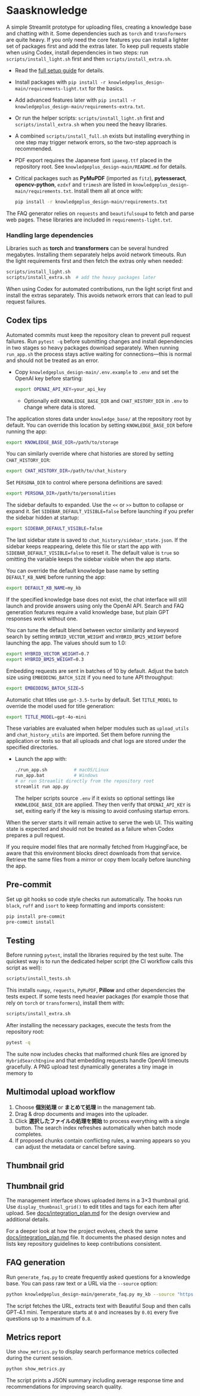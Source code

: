 # Saasknowledge

A simple Streamlit prototype for uploading files, creating a knowledge base and chatting with it. Some dependencies such as `torch` and `transformers` are quite heavy. If you only need the core features you can install a lighter set of packages first and add the extras later.
To keep pull requests stable when using Codex, install dependencies in two steps: run `scripts/install_light.sh` first and then `scripts/install_extra.sh`.

* Read the [full setup guide](knowledgeplus_design-main/README.md) for details.
* Install packages with `pip install -r knowledgeplus_design-main/requirements-light.txt` for the basics.
* Add advanced features later with `pip install -r knowledgeplus_design-main/requirements-extra.txt`.
* Or run the helper scripts: `scripts/install_light.sh` first and `scripts/install_extra.sh` when you need the heavy libraries.
* A combined `scripts/install_full.sh` exists but installing everything in one step may trigger network errors, so the two-step approach is recommended.
* PDF export requires the Japanese font `ipaexg.ttf` placed in the repository root. See `knowledgeplus_design-main/README.md` for details.
* Critical packages such as **PyMuPDF** (imported as `fitz`), **pytesseract**, **opencv-python**, `ezdxf` and `trimesh` are listed in `knowledgeplus_design-main/requirements.txt`. Install them all at once with:

  ```bash
  pip install -r knowledgeplus_design-main/requirements.txt
  ```

The FAQ generator relies on `requests` and `beautifulsoup4` to fetch and parse
web pages. These libraries are included in `requirements-light.txt`.

### Handling large dependencies

Libraries such as **torch** and **transformers** can be several hundred
megabytes. Installing them separately helps avoid network timeouts. Run the
light requirements first and then fetch the extras only when needed:
```bash
scripts/install_light.sh
scripts/install_extra.sh  # add the heavy packages later
```
When using Codex for automated contributions, run the light script first and
install the extras separately. This avoids network errors that can lead to pull
request failures.

## Codex tips

Automated commits must keep the repository clean to prevent pull request
failures. Run `pytest -q` before submitting changes and install dependencies in
two stages so heavy packages download separately. When running `run_app.sh` the
process stays active waiting for connections—this is normal and should not be
treated as an error.
* Copy `knowledgeplus_design-main/.env.example` to `.env` and set the OpenAI key before starting:

  ```bash
  export OPENAI_API_KEY=your_api_key
  ```
  - Optionally edit `KNOWLEDGE_BASE_DIR` and `CHAT_HISTORY_DIR` in `.env` to change where data is stored.

The application stores data under `knowledge_base/` at the repository root by default. You can override this location by setting `KNOWLEDGE_BASE_DIR` before running the app:

  ```bash
  export KNOWLEDGE_BASE_DIR=/path/to/storage
  ```

You can similarly override where chat histories are stored by setting
`CHAT_HISTORY_DIR`:

  ```bash
  export CHAT_HISTORY_DIR=/path/to/chat_history
  ```

Set `PERSONA_DIR` to control where persona definitions are saved:

```bash
export PERSONA_DIR=/path/to/personalities
```

The sidebar defaults to expanded. Use the `<<` or `>>` button to collapse or
expand it. Set `SIDEBAR_DEFAULT_VISIBLE=false` before launching if you prefer
the sidebar hidden at startup:

  ```bash
  export SIDEBAR_DEFAULT_VISIBLE=false
  ```

The last sidebar state is saved to `chat_history/sidebar_state.json`. If the
sidebar keeps reappearing, delete this file or start the app with
`SIDEBAR_DEFAULT_VISIBLE=false` to reset it. The default value is `true` so
omitting the variable keeps the sidebar visible when the app starts.

You can override the default knowledge base name by setting
`DEFAULT_KB_NAME` before running the app:

  ```bash
  export DEFAULT_KB_NAME=my_kb
  ```

If the specified knowledge base does not exist, the chat interface will
still launch and provide answers using only the OpenAI API. Search and
FAQ generation features require a valid knowledge base, but plain GPT
responses work without one.

You can tune the default blend between vector similarity and keyword search by
setting `HYBRID_VECTOR_WEIGHT` and `HYBRID_BM25_WEIGHT` before launching the
app.  The values should sum to 1.0:

  ```bash
  export HYBRID_VECTOR_WEIGHT=0.7
  export HYBRID_BM25_WEIGHT=0.3
  ```

Embedding requests are sent in batches of 10 by default. Adjust the batch size
using `EMBEDDING_BATCH_SIZE` if you need to tune API throughput:

  ```bash
  export EMBEDDING_BATCH_SIZE=5
  ```

Automatic chat titles use `gpt-3.5-turbo` by default. Set `TITLE_MODEL` to
override the model used for title generation:

  ```bash
  export TITLE_MODEL=gpt-4o-mini
  ```

These variables are evaluated when helper modules such as
`upload_utils` and `chat_history_utils` are imported. Set them before
running the application or tests so that all uploads and chat logs are
stored under the specified directories.

* Launch the app with:

  ```bash
  ./run_app.sh          # macOS/Linux
  run_app.bat           # Windows
  # or run Streamlit directly from the repository root
  streamlit run app.py
  ```
  The helper scripts source `.env` if it exists so optional settings like
  `KNOWLEDGE_BASE_DIR` are applied. They then verify that `OPENAI_API_KEY` is
  set, exiting early if the key is missing to avoid confusing startup errors.

When the server starts it will remain active to serve the web UI. This waiting
state is expected and should not be treated as a failure when Codex prepares a
pull request.

If you require model files that are normally fetched from HuggingFace, be aware
that this environment blocks direct downloads from that service. Retrieve the
same files from a mirror or copy them locally before launching the app.

## Pre-commit

Set up git hooks so code style checks run automatically. The hooks run
`black`, `ruff` and `isort` to keep formatting and imports consistent:

```bash
pip install pre-commit
pre-commit install
```

## Testing

Before running `pytest`, install the libraries required by the test suite. The
quickest way is to run the dedicated helper script (the CI workflow calls this
script as well):

```bash
scripts/install_tests.sh
```

This installs `numpy`, `requests`, `PyMuPDF`, **Pillow** and other dependencies
the tests expect. If some tests need heavier packages (for example those that
rely on `torch` or `transformers`), install them with:

```bash
scripts/install_extra.sh
```

After installing the necessary packages, execute the tests from the repository
root:

```bash
pytest -q
```

The suite now includes checks that malformed chunk files are ignored by
`HybridSearchEngine` and that embedding requests handle OpenAI timeouts
gracefully. A PNG upload test dynamically generates a tiny image in memory to

## Multimodal upload workflow

1. Choose **個別処理** or **まとめて処理** in the management tab.
2. Drag & drop documents and images into the uploader.
3. Click **選択したファイルの処理を開始** to process everything with a single button.
   The search index refreshes automatically when batch mode completes.
4. If proposed chunks contain conflicting rules, a warning appears so you can adjust the metadata or cancel before saving.

## Thumbnail grid

## Thumbnail grid

The management interface shows uploaded items in a 3×3 thumbnail grid. Use
`display_thumbnail_grid()` to edit titles and tags for each item after upload.
See [docs/integration_plan.md](knowledgeplus_design-main/docs/integration_plan.md)
for the design overview and additional details.

For a deeper look at how the project evolves, check the same
[docs/integration_plan.md](knowledgeplus_design-main/docs/integration_plan.md)
file. It documents the phased design notes and lists key repository
guidelines to keep contributions consistent.

## FAQ generation

Run `generate_faq.py` to create frequently asked questions for a knowledge base.
You can pass raw text or a URL via the `--source` option:

```bash
python knowledgeplus_design-main/generate_faq.py my_kb --source "https://example.com"
```

The script fetches the URL, extracts text with Beautiful Soup and then calls
GPT‑4.1 mini. Temperature starts at `0` and increases by `0.01` every five
questions up to a maximum of `0.8`.


## Metrics report

Use `show_metrics.py` to display search performance metrics collected during the current session.

```bash
python show_metrics.py
```

The script prints a JSON summary including average response time and recommendations for improving search quality.
